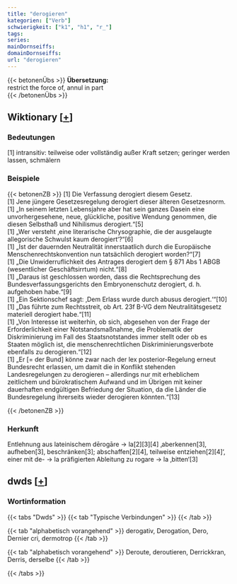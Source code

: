 ```yaml
---
title: "derogieren"
kategorien: ["Verb"]
schwierigkeit: ["k1", "h1", "r_"]
tags:
series:
mainDornseiffs:
domainDornseiffs:
url: "derogieren"
---
```


{{< betonenÜbs >}}
**Übersetzung:**  
restrict the force of, annul  in part  
{{< /betonenÜbs >}}

## Wiktionary [[+](https://de.wiktionary.org/wiki/derogieren)]

### Bedeutungen
[1] intransitiv: teilweise oder vollständig außer Kraft setzen; geringer werden lassen, schmälern  

### Beispiele
{{< betonenZB >}}
[1] Die Verfassung derogiert diesem Gesetz.  
[1] Jene jüngere Gesetzesregelung derogiert dieser älteren Gesetzesnorm.  
[1] „In seinem letzten Lebensjahre aber hat sein ganzes Dasein eine unvorhergesehene, neue, glückliche, positive Wendung genommen, die diesen Selbsthaß und Nihilismus derogiert.“[5]  
[1] „Wer versteht ‚eine literarische Chrysographie, die der ausgelaugte allegorische Schwulst kaum derogiert‘?“[6]  
[1] „Ist der dauernden Neutralität innerstaatlich durch die Europäische Menschenrechtskonvention nun tatsächlich derogiert worden?“[7]  
[1] „Die Unwiderruflichkeit des Antrages derogiert dem § 871 Abs 1 ABGB (wesentlicher Geschäftsirrtum) nicht.“[8]  
[1] „Daraus ist geschlossen worden, dass die Rechtsprechung des Bundesverfassungsgerichts den Embryonenschutz derogiert, d. h. aufgehoben habe.“[9]  
[1] „Ein Sektionschef sagt: ‚Dem Erlass wurde durch abusus derogiert.‘“[10]  
[1] „Das führte zum Rechtsstreit, ob Art. 23f B-VG dem Neutralitätsgesetz materiell derogiert habe.“[11]  
[1] „Von Interesse ist weiterhin, ob sich, abgesehen von der Frage der Erforderlichkeit einer Notstandsmaßnahme, die Problematik der Diskriminierung im Fall des Staatsnotstandes immer stellt oder ob es Staaten möglich ist, die menschenrechtlichen Diskriminierungsverbote ebenfalls zu derogieren.“[12]  
[1] „Er [= der Bund] könne zwar nach der lex posterior-Regelung erneut Bundesrecht erlassen, um damit die in Konflikt stehenden Landesregelungen zu derogieren – allerdings nur mit erheblichem zeitlichem und bürokratischem Aufwand und im Übrigen mit keiner dauerhaften endgültigen Befriedung der Situation, da die Länder die Bundesregelung ihrerseits wieder derogieren könnten.“[13]  

{{< /betonenZB >}}
### Herkunft
Entlehnung aus lateinischem dērogāre → la[2][3][4] ‚aberkennen[3], aufheben[3], beschränken[3]; abschaffen[2][4], teilweise entziehen[2][4]‘, einer mit de- → la präfigierten Ableitung zu rogare → la ‚bitten‘[3]  



## dwds [[+](https://www.dwds.de/wb/derogieren)]

### Wortinformation
{{< tabs "Dwds" >}}
{{< tab "Typische Verbindungen" >}}
{{< /tab >}}

{{< tab "alphabetisch vorangehend" >}}
derogativ, Derogation, Dero, Dernier cri, dermotrop
{{< /tab >}}

{{< tab "alphabetisch vorangehend" >}}
Deroute, deroutieren, Derrickkran, Derris, derselbe
{{< /tab >}}

{{< /tabs >}}


